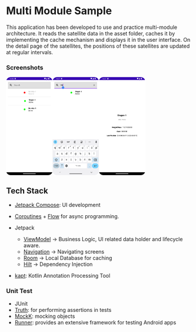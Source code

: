 # Multi Module Sample

This application has been developed to use and practice multi-module architecture. It reads the satellite data in the asset folder, caches it by implementing the cache mechanism and displays it in the user interface. On the detail page of the satellites, the positions of these satellites are updated at regular intervals.

### Screenshots

<div style="display: flex; width: 100%">
  <img src="docs/dashboard.png" width="25%"/>
  <img src="docs/search.png" width="25%"/>
  <img src="docs/detail.png" width="25%"/>
  </div>

## Tech Stack
- [Jetpack Compose](https://developer.android.com/jetpack/compose): UI development
- [Coroutines](https://github.com/Kotlin/kotlinx.coroutines) + [Flow](https://kotlin.github.io/kotlinx.coroutines/kotlinx-coroutines-core/kotlinx.coroutines.flow/) for async programming.
- Jetpack
    - [ViewModel](https://developer.android.com/topic/libraries/architecture/viewmodel) -> Business Logic, UI related data holder and lifecycle aware.
    - [Navigation](https://developer.android.com/jetpack/compose/navigation) -> Navigating screens
    - [Room](https://developer.android.com/training/data-storage/room) -> Local Database for caching
    - [Hilt](https://developer.android.com/training/dependency-injection/hilt-android) -> Dependency Injection

- [kapt](https://kotlinlang.org/docs/kapt.html): Kotlin Annotation Processing Tool

### Unit Test
- JUnit
- [Truth](https://truth.dev/): for performing assertions in tests
- [MockK](https://mockk.io/): mocking objects
- [Runner](https://androidx.tech/artifacts/test/runner/): provides an extensive framework for testing Android apps
